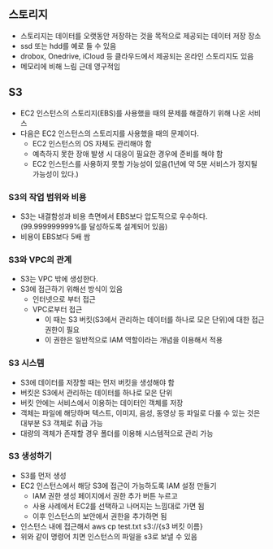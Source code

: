 ## 스토리지
- 스토리지는 데이터를 오랫동안 저장하는 것을 목적으로 제공되는 데이터 저장 장소
- ssd 또는 hdd를 예로 들 수 있음
- drobox, Onedrive, iCloud 등 클라우드에서 제공되는 온라인 스토리지도 있음
- 메모리에 비해 느림 근데 영구적임

## S3
- EC2 인스턴스의 스토리지(EBS)를 사용했을 때의 문제를 해결하기 위해 나온 서비스
- 다음은 EC2 인스턴스의 스토리지를 사용했을 때의 문제이다.
  - EC2 인스턴스의 OS 자체도 관리해야 함
  - 예측하지 못한 장애 발생 시 대응이 필요한 경우에 준비를 해야 함
  - EC2 인스턴스를 사용하지 못할 가능성이 있음(1년에 약 5분 서비스가 정지될 가능성이 있다.)
### S3의 작업 범위와 비용
- S3는 내결함성과 비용 측면에서 EBS보다 압도적으로 우수하다.(99.999999999%를 달성하도록 설계되어 있음)
- 비용이 EBS보다 5배 쌈
### S3와 VPC의 관계
- S3는 VPC 밖에 생성한다.
- S3에 접근하기 위해선 방식이 있음
  - 인터넷으로 부터 접근
  - VPC로부터 접근
    - 이 때는 S3 버킷(S3에서 관리하는 데이터를 하나로 모은 단위)에 대한 접근 권한이 필요
    - 이 권한은 일반적으로 IAM 역할이라는 개념을 이용해서 적용
### S3 시스템
- S3에 데이터를 저장할 때는 먼저 버킷을 생성해야 함
- 버킷은 S3에서 관리하는 데이터를 하나로 모은 단위
- 버킷 안에는 서비스에서 이용하는 데이터인 객체를 저장
- 객체는 파일에 해당하며 텍스트, 이미지, 음성, 동영상 등 파일로 다룰 수 있는 것은 대부분 S3 객체로 취급 가능
- 대량의 객체가 존재할 경우 폴더를 이용해 시스템적으로 관리 가능
### S3 생성하기
- S3를 먼저 생성
- EC2 인스턴스에서 해당 S3에 접근이 가능하도록 IAM 설정 만들기
  - IAM 권한 생성 페이지에서 권한 추가 버튼 누르고
  - 사용 사례에서 EC2를 선택하고 나머지는 느낌대로 가면 됨
  - 이후 인스턴스의 보안에서 권한을 추가하면 됨
- 인스턴스 내에 접근해서 aws cp test.txt s3://{s3 버킷 이름}
- 위와 같이 명령어 치면 인스턴스의 파일을 s3로 보낼 수 있음
